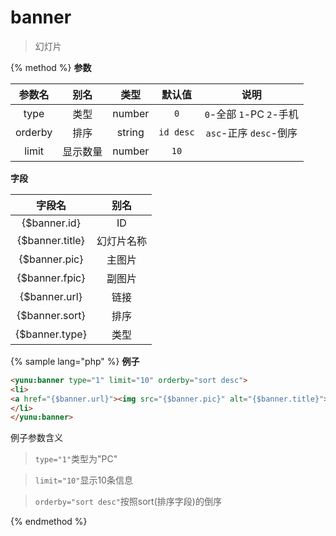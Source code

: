 # banner

> 幻灯片

{% method %}
**参数**

|参数名|别名|类型|默认值|说明|
|:----:|:--:|:--:|:----:|:--:|
|type|类型|number|`0`|`0`-全部 `1`-PC `2`-手机|
|orderby|排序|string|`id desc`|`asc`-正序 `desc`-倒序|
|limit|显示数量|number|`10`|&nbsp;|

**字段**

|字段名|别名|
|:----:|:--:|
|{$banner.id}|ID|
|{$banner.title}|幻灯片名称|
|{$banner.pic}|主图片|
|{$banner.fpic}|副图片|
|{$banner.url}|链接|
|{$banner.sort}|排序|
|{$banner.type}|类型|

{% sample lang="php" %}
**例子**

```html
<yunu:banner type="1" limit="10" orderby="sort desc">
<li>
<a href="{$banner.url}"><img src="{$banner.pic}" alt="{$banner.title}"></a>
</li>
</yunu:banner>
```

例子参数含义

>`type="1"`类型为"PC"

>`limit="10"`显示10条信息

>`orderby="sort desc"`按照sort(排序字段)的倒序

{% endmethod %}
